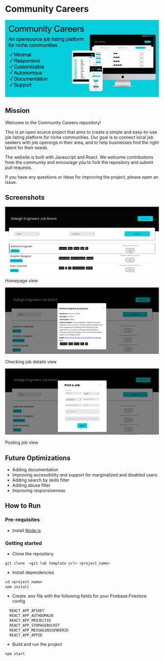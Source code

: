 # Community Careers


![Header](readme_images/community-careers-github.png)


## Mission
Welcome to the Community Careers repository! 

This is an open source project that aims to create a simple and easy-to-use job listing platform for niche communities. Our goal is to connect local job seekers with job openings in their area, and to help businesses find the right talent for their needs. 

The website is built with Javascript and React. We welcome contributions from the community and encourage you to fork the repository and submit pull requests. 

If you have any questions or ideas for improving the project, please open an issue.

## Screenshots
![Home Page](readme_images/homepage.png)

Homepage view

![Check Job Details](readme_images/view-job.png)

Checking job details view

![Post Job](readme_images/post-job.png)

Posting job view

## Future Optimizations
- Adding documentation
- Improving accessibility and support for marginalized and disabled users
- Adding search by skills filter
- Adding abuse filter
- Improving responsiveness

## How to Run

### Pre-requisites
- Install [Node.js](https://nodejs.org/en/)  


### Getting started
- Clone the repository
```
git clone  <git lab template url> <project_name>
```
- Install dependencies
```
cd <project_name>
npm install
```
- Create .env file with the following fields for your Firebase Firestore config
```
  REACT_APP_APIKEY  
  REACT_APP_AUTHDOMAIN  
  REACT_APP_PROJECTID  
  REACT_APP_STORAGEBUCKET  
  REACT_APP_MESSAGINGSENDERID  
  REACT_APP_APPID  
```
- Build and run the project
```
npm start
```
